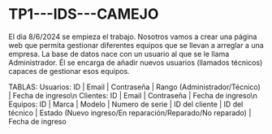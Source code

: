 # TP1---IDS---CAMEJO
El dia 8/6/2024 se empieza el trabajo.
Nosotros vamos a crear una página web que permita gestionar diferentes equipos que se llevan a arreglar a una empresa. La base de datos nace con un usuario al que se le llama Administrador. Él se encarga de añadir nuevos usuarios (llamados técnicos) capaces de gestionar esos equipos.

TABLAS:
Usuarios: ID | Email | Contraseña | Rango (Administrador/Técnico) | Fecha de ingreso\n
Clientes: ID | Email | Contraseña | Fecha de ingreso\n
Equipos: ID | Marca | Modelo | Numero de serie | ID del cliente | ID del técnico | Estado (Nuevo ingreso/En reparación/Reparado/No reparado) | Fecha de ingreso
